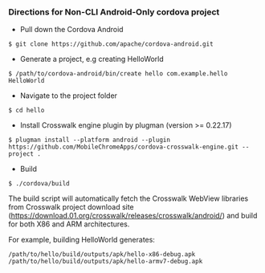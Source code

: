 ### Directions for Non-CLI Android-Only cordova project

* Pull down the Cordova Android
```
$ git clone https://github.com/apache/cordova-android.git
```
* Generate a project, e.g creating HelloWorld
```
$ /path/to/cordova-android/bin/create hello com.example.hello HelloWorld
```
* Navigate to the project folder
```
$ cd hello
```
* Install Crosswalk engine plugin by plugman (version >= 0.22.17)
```
$ plugman install --platform android --plugin https://github.com/MobileChromeApps/cordova-crosswalk-engine.git --project .
```
* Build
```
$ ./cordova/build
```
The build script will automatically fetch the Crosswalk WebView libraries from Crosswalk project download site (https://download.01.org/crosswalk/releases/crosswalk/android/) and build for both X86 and ARM architectures. 

For example, building HelloWorld generates:

```
/path/to/hello/build/outputs/apk/hello-x86-debug.apk
/path/to/hello/build/outputs/apk/hello-armv7-debug.apk
```
